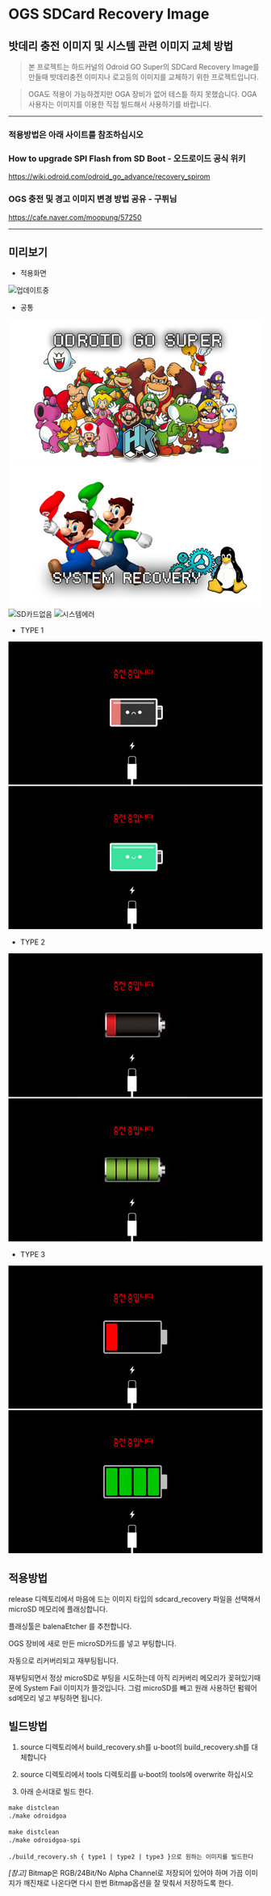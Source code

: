 # OGS SDCard Recovery Image
## 밧데리 충전 이미지 및 시스템 관련 이미지 교체 방법

> 본 프로젝트는 하드커널의 Odroid GO Super의 SDCard Recovery Image를 만들때 밧데리충전 이미지나 로고등의 이미지를 교체하기 위한 프로젝트입니다.

> OGA도 적용이 가능하겠지만 OGA 장비가 없어 테스틑 하지 못했습니다. OGA 사용자는 이미지를 이용한 직접 빌드해서 사용하기를 바랍니다.

---

### 적용방법은 아래 사이트를 참조하십시오

### How to upgrade SPI Flash from SD Boot - 오드로이드 공식 위키
https://wiki.odroid.com/odroid_go_advance/recovery_spirom

### OGS 충전 및 경고 이미지 변경 방법 공유 - 구퓌님
https://cafe.naver.com/moopung/57250

---

## 미리보기

* 적용화면 

![업데이트중](works/IMG_4640.HEIC)

* 공통

![하드커널로고](works/output/png/type1/logo_hardkernel_b.png)
![리커버리화면](works/output/png/type1/recovery_b.png)
![SD카드없음](works/output/png/type1/no_sdcard.png)
![시스템에러](works/output/png/type1/system_error.png)


* TYPE 1

![밧데리0](works/output/png/type1/battery_0_b.png)
![밧데리3](works/output/png/type1/battery_4_b.png)


* TYPE 2

![밧데리0](works/output/png/type2/battery_0_b.png)
![밧데리3](works/output/png/type2/battery_4_b.png)


* TYPE 3

![밧데리0](works/output/png/type3/battery_0_b.png)
![밧데리3](works/output/png/type3/battery_4_b.png)

## 적용방법 

release 디렉토리에서 마음에 드는 이미지 타입의 sdcard_recovery 파일을 선택해서 microSD 메모리에 플래싱합니다. 

플래싱툴은 balenaEtcher 를 추천합니다.

OGS 장비에 새로 만든 microSD카드를 넣고 부팅합니다.

자동으로 리커버리되고 재부팅됩니다.

재부팅되면서 정상 microSD로 부팅을 시도하는데 아직 리커버리 메모리가 꽂혀있기때문에 System Fail 이미지가 뜰것입니다. 그럼 microSD를 빼고 원래 사용하던 펌웨어 sd메모리 넣고 부팅하면 됩니다.

## 빌드방법

1. source 디렉토리에서 build_recovery.sh를 u-boot의 build_recovery.sh를 대체합니다

2. source 디렉토리에서 tools 디렉토리를 u-boot의 tools에 overwrite 하십시오

3. 아래 순서대로 빌드 한다.

```
make distclean
./make odroidgoa

make distclean
./make odroidgoa-spi

./build_recovery.sh { type1 | type2 | type3 }으로 원하는 이미지를 빌드한다
```

*[참고]* Bitmap은 RGB/24Bit/No Alpha Channel로 저장되어 있어야 하며 가끔 이미지가 깨진채로 나온다면 다시 한번 Bitmap옵션을 잘 맞춰서 저장하도록 한다.



